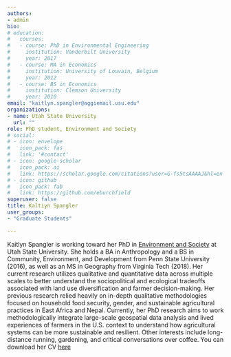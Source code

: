 ```yaml
---
authors:
- admin
bio:  
# education:
#   courses:
#   - course: PhD in Environmental Engineering
#     institution: Vanderbilt University
#     year: 2017
#   - course: MA in Economics
#     institution: University of Louvain, Belgium
#     year: 2012
#   - course: BS in Economics 
#     institution: Clemson University
#     year: 2010
email: "kaitlyn.spangler@aggiemail.usu.edu"
organizations:
- name: Utah State University
  url: ""
role: PhD student, Environment and Society
# social:
# - icon: envelope
#   icon_pack: fas
#   link: '#contact'
# - icon: google-scholar
#   icon_pack: ai
#   link: https://scholar.google.com/citations?user=G-fs5tsAAAAJ&hl=en
# - icon: github
#   icon_pack: fab
#   link: https://github.com/eburchfield
superuser: false
title: Kaltiyn Spangler
user_groups:
- "Graduate Students"

---
```


Kaitlyn Spangler is working toward her PhD in [Environment and Society](https://www.usu.edu/degrees/index.cfm?id=30) at Utah State University. She holds a BA in Anthropology and a BS in Community, Environment, and Development from Penn State University (2016), as well as an MS in Geography from Virginia Tech (2018). Her current research utilizes qualitative and quantitative data across multiple scales to better understand the sociopolitical and ecological tradeoffs associated with land use diversification and farmer decision-making. Her previous research relied heavily on in-depth qualitative methodologies focused on household food security, gender, and sustainable agricultural practices in East Africa and Nepal. Currently, her PhD research aims to work methodologically integrate large-scale geospatial data analysis and lived experiences of farmers in the U.S. context to understand how agricultural systems can be more sustainable and resilient. Other interests include long-distance running, gardening, and critical conversations over coffee.  You can download her CV [here](Spangler_CV_Summer2020.pdf)